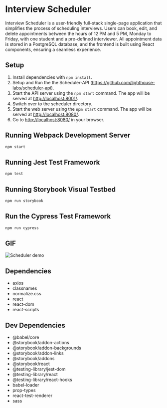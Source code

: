 # Interview Scheduler
Interview Scheduler is a user-friendly full-stack single-page application that simplifies the process of scheduling interviews. Users can book, edit, and delete appointments between the hours of 12 PM and 5 PM, Monday to Friday, with one student and a pre-defined interviewer. All appointment data is stored in a PostgreSQL database, and the frontend is built using React components, ensuring a seamless experience.

## Setup

1. Install dependencies with `npm install`.
2. Setup and Run the the Scheduler-API (https://github.com/lighthouse-labs/scheduler-api).
3. Start the API server using the `npm start` command. The app will be served at <http://localhost:8001/>.
4. Switch over to the scheduler directory.
5. Start the web server using the `npm start` command. The app will be served at <http://localhost:8080/>.
6. Go to <http://localhost:8080/> in your browser.

## Running Webpack Development Server

```sh
npm start
```

## Running Jest Test Framework

```sh
npm test
```

## Running Storybook Visual Testbed

```sh
npm run storybook
```

## Run the Cypress Test Framework

```sh
npm run cypress
```

## GIF

![Scheduler demo](https://github.com/samnarduzzi/scheduler/blob/master/public/docs/scheduler.gif?raw=true)

## Dependencies

- axios
- classnames
- normalize.css
- react
- react-dom
- react-scripts

## Dev Dependencies
- @babel/core
- @storybook/addon-actions
- @storybook/addon-backgrounds
- @storybook/addon-links
- @storybook/addons
- @storybook/react
- @testing-library/jest-dom
- @testing-library/react
- @testing-library/react-hooks
- babel-loader
- prop-types
- react-test-renderer
- sass